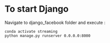 # To start Django
Navigate to django_facebook folder and execute :

	conda activate streaming
	python manage.py runserver 0.0.0.0:8000

